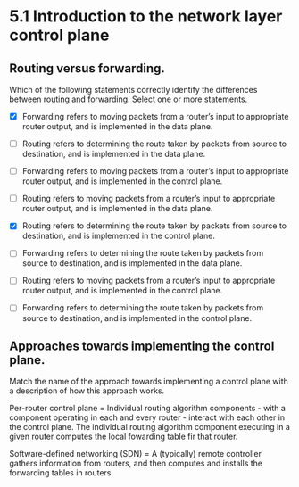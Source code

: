 # 5.1 Introduction to the network layer control plane

## Routing versus forwarding.
Which of the following statements correctly identify the differences between routing and forwarding. Select one or more statements.

- [x] Forwarding refers to moving packets from a router’s input to appropriate router output, and is implemented in the data plane.    
- [ ] Routing refers to determining the route taken by packets from source to destination, and is implemented in the data plane.  
- [ ] Forwarding refers to moving packets from a router’s input to appropriate router output, and is implemented in the control plane.  
- [ ] Routing refers to moving packets from a router’s input to appropriate router output, and is implemented in the data plane.  
- [x] Routing refers to determining the route taken by packets from source to destination, and is implemented in the control plane.  
- [ ] Forwarding refers to determining the route taken by packets from source to destination, and is implemented in the data plane.  
- [ ] Routing refers to moving packets from a router’s input to appropriate router output, and is implemented in the control plane.  
- [ ] Forwarding refers to determining the route taken by packets from source to destination, and is implemented in the control plane.  


## Approaches towards implementing the control plane.
Match the name of the approach towards implementing a control plane with a description of how this approach works.

Per-router control plane = Individual routing algorithm components - with a component operating in each and every router - interact with each  other in the control plane.  The individual routing algorithm component executing in a given router computes the local fowarding table fir that router.

Software-defined networking (SDN) = A (typically) remote controller gathers information from routers, and then computes and installs the forwarding tables in routers.